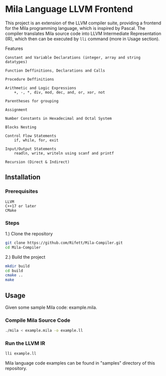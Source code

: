 # Mila Language LLVM Frontend

This project is an extension of the LLVM compiler suite, providing a frontend for the Mila programming language, which is inspired by Pascal. The compiler translates Mila source code into LLVM Intermediate Representation (IR), which then can be executed by `lli` command (more in Usage section).

Features

    Constant and Variable Declarations (integer, array and string datatypes)

    Function Deffinitions, Declarations and Calls

    Procedure Deffinitions

    Arithmetic and Logic Expressions
        +, -, *, div, mod, dec, and, or, xor, not

    Parentheses for grouping

    Assignment

    Number Constants in Hexadecimal and Octal System

    Blocks Nesting

    Control Flow Statements
        if, while, for, exit
        
    Input/Output Statements
        readln, write, writeln using scanf and printf
        
    Recursion (Direct & Indirect)

## Installation

### Prerequisites
    LLVM
    C++17 or later
    CMake

### Steps

1.) Clone the repository
```bash
git clone https://github.com/Rifett/Mila-Compiler.git
cd Mila-Compiler
```
2.) Build the project
```bash
mkdir build
cd build
cmake ..
make
```

## Usage

Given some sample Mila code: example.mila.

### Compile Mila Source Code
```bash
./mila < example.mila -o example.ll
```

### Run the LLVM IR
```bash
lli example.ll
```

Mila language code examples can be found in "samples" directory of this repository.























